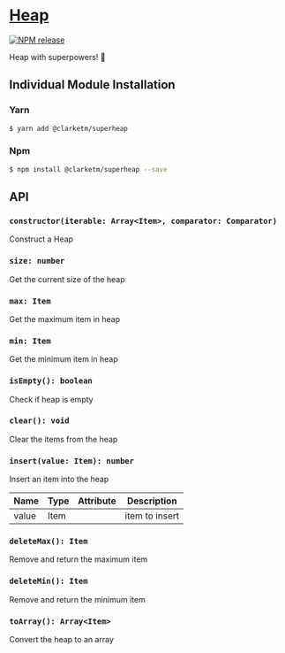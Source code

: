 # [Heap](https://www.npmjs.com/package/@clarketm/superheap)

[![NPM release](https://img.shields.io/npm/v/@clarketm/superheap.svg)](https://www.npmjs.com/package/@clarketm/superheap)

Heap with superpowers! 💪

## Individual Module Installation

### Yarn

```bash
$ yarn add @clarketm/superheap
```

### Npm

```bash
$ npm install @clarketm/superheap --save
```

## API

### `constructor(iterable: Array<Item>, comparator: Comparator)`

Construct a Heap

### `size: number`

Get the current size of the heap

### `max: Item`

Get the maximum item in heap

### `min: Item`

Get the minimum item in heap

### `isEmpty(): boolean`

Check if heap is empty

### `clear(): void`

Clear the items from the heap

### `insert(value: Item): number`

Insert an item into the heap

| Name  | Type | Attribute | Description    |
| ----- | ---- | --------- | -------------- |
| value | Item |           | item to insert |

### `deleteMax(): Item`

Remove and return the maximum item

### `deleteMin(): Item`

Remove and return the minimum item

### `toArray(): Array<Item>`

Convert the heap to an array
